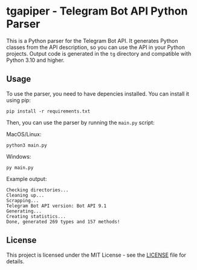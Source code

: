 # tgapiper - Telegram Bot API Python Parser

This is a Python parser for the Telegram Bot API. It generates Python classes from the API description, so you can use the API in your Python projects. Output code is generated in the `tg` directory and compatible with Python 3.10 and higher.

## Usage

To use the parser, you need to have depencies installed. You can install it using pip:

```shell
pip install -r requirements.txt
```

Then, you can use the parser by running the `main.py` script:

MacOS/Linux:
```shell
python3 main.py
```

Windows:
```shell
py main.py
```

Example output:

```
Checking directories...
Cleaning up...
Scrapping...
Telegram Bot API version: Bot API 9.1
Generating...
Creating statistics...
Done, generated 269 types and 157 methods!
```

## License

This project is licensed under the MIT License - see the [LICENSE](LICENSE) file for details.
